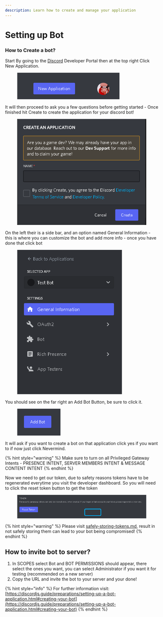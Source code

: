 ```yaml
---
description: Learn how to create and manage your application
---
```


# Setting up Bot

### How to Create a bot?

Start By going to the [Discord](https://discord.com/developers/applications) Developer Portal then at the top right  Click New Application.

<figure><img src="../.gitbook/assets/image (12).png" alt=""><figcaption></figcaption></figure>

It will then proceed to ask you a few questions before getting started - Once finished hit Create to create the application for your discord bot!

<figure><img src="../.gitbook/assets/image (13).png" alt=""><figcaption></figcaption></figure>

On the left their is a side bar, and an option named General Information  - this is where you can customize the bot and add more info - once you have done that click bot

<figure><img src="../.gitbook/assets/image (4).png" alt=""><figcaption></figcaption></figure>



You should see on the far right an Add Bot Button, be sure to click it.

<figure><img src="../.gitbook/assets/image (5).png" alt=""><figcaption></figcaption></figure>

It will ask if you want to create a bot on that application click yes if you want to if now just click Nevermind.

{% hint style="warning" %}
Make sure to turn on all Privileged Gateway Intents - PRESENCE INTENT, SERVER MEMBERS INTENT & MESSAGE CONTENT INTENT
{% endhint %}

Now we need to get our token, due to safety reasons tokens have to be regenerated everytime you visit the developer dashboard. So you will need to click  the reset token button to get the token

<figure><img src="../.gitbook/assets/image (6).png" alt=""><figcaption></figcaption></figure>

{% hint style="warning" %}
Please visit [safely-storing-tokens.md](safely-storing-tokens.md "mention"), result in not safely storing them can lead to your bot being compromised!
{% endhint %}

## How to invite bot to server?

1. In SCOPES select Bot and BOT PERMISSIONS should appear, there select the ones you want, you can select Administrator if you want it for testing (recommended on a new server)
2. Copy the URL and invite the bot to your server and your done!



{% hint style="info" %}
For further information visit: [https://discordjs.guide/preparations/setting-up-a-bot-application.html#creating-your-bot](https://discordjs.guide/preparations/setting-up-a-bot-application.html#creating-your-bot)
{% endhint %}

